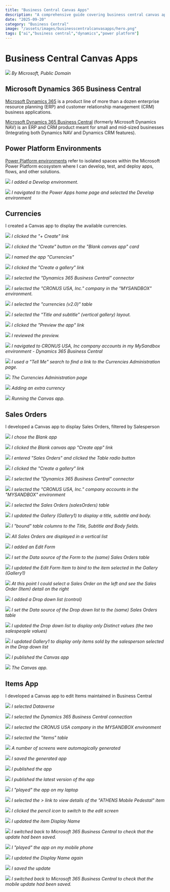 ```yaml
---
title: "Business Central Canvas Apps"
description: "A comprehensive guide covering business central canvas apps"
date: "2025-09-20"
category: "Business Central"
image: "/assets/images/businesscentralcanvasapps/hero.png"
tags: ["ai","business central","dynamics","power platform"]
---
```


# Business Central Canvas Apps

![](/assets/images/businesscentralcanvasapps/dynamics365-color.svg)
*By Microsoft, Public Domain*


## Microsoft Dynamics 365 Business Central

[Microsoft Dynamics 365](https://en.wikipedia.org/wiki/Microsoft_Dynamics_365) is a product line of more than a dozen enterprise resource planning (ERP) and customer relationship management (CRM) business applications.

[Microsoft Dynamics 365 Business Central](https://en.wikipedia.org/wiki/Microsoft_Dynamics_365#Microsoft_Dynamics_365_Business_Central) (formerly Microsoft Dynamics NAV) is an ERP and CRM product meant for small and mid-sized businesses (Integrating both Dynamics NAV and Dynamics CRM features).


## Power Platform Environments

[Power Platform environments](https://admin.powerplatform.microsoft.com/environments) refer to isolated spaces within the Microsoft Power Platform ecosystem where I can develop, test, and deploy apps, flows, and other solutions.

![](/assets/images/businesscentralcanvasapps/screen-shot-2023-08-14-at-11.48.03-am-1394x806.png)
*I added a Develop environment.*

![](/assets/images/businesscentralcanvasapps/screen-shot-2023-08-14-at-11.56.31-am-1152x396.png)
*I navigated to the Power Apps home page and selected the Develop environment*


## Currencies

I created a Canvas app to display the available currencies.

![](/assets/images/businesscentralcanvasapps/screen-shot-2023-08-14-at-12.06.41-pm-1292x642.png)
*I clicked the "+ Create" link*

![](/assets/images/businesscentralcanvasapps/screen-shot-2023-08-14-at-12.06.53-pm-1294x644.png)
*I clicked the "Create" button on the "Blank canvas app" card*

![](/assets/images/businesscentralcanvasapps/screen-shot-2023-08-14-at-12.07.15-pm-1295x601.png)
*I named the app "Currencies"*

![](/assets/images/businesscentralcanvasapps/screen-shot-2023-08-14-at-12.07.37-pm-1295x601.png)
*I clicked the "Create a gallery" link*

![](/assets/images/businesscentralcanvasapps/screen-shot-2023-08-14-at-12.07.58-pm-1294x602.png)
*I selected the "Dynamics 365 Business Central" connector*

![](/assets/images/businesscentralcanvasapps/screen-shot-2023-08-14-at-12.08.36-pm-1293x241.png)
*I selected the "CRONUS USA, Inc." company in the "MYSANDBOX" environment.*

![](/assets/images/businesscentralcanvasapps/screen-shot-2023-08-14-at-12.08.59-pm-1291x601.png)
*I selected the "currencies (v2.0)" table*

![](/assets/images/businesscentralcanvasapps/screen-shot-2023-08-14-at-12.10.50-pm-1290x599.png)
*I selected the "Title and subtitle" (vertical gallery) layout.*

![](/assets/images/businesscentralcanvasapps/screen-shot-2023-08-14-at-12.11.03-pm-1293x207.png)
*I clicked the "Preview the app" link*

![](/assets/images/businesscentralcanvasapps/screen-shot-2023-08-14-at-12.11.15-pm-1293x377.png)
*I reviewed the preview.*

![](/assets/images/businesscentralcanvasapps/screen-shot-2023-08-14-at-12.18.22-pm-1357x779.png)
*I navigated to CRONUS USA, Inc company accounts in my MySandbox environment - Dynamics 365 Business Central*

![](/assets/images/businesscentralcanvasapps/screen-shot-2023-08-14-at-12.19.00-pm-1356x323.png)
*I used a "Tell Me" search to find a link to the Currencies Administration page.*

![](/assets/images/businesscentralcanvasapps/screen-shot-2023-08-14-at-12.19.50-pm-1359x415.png)
*The Currencies Administration page*

![](/assets/images/businesscentralcanvasapps/screen-shot-2023-08-14-at-12.44.34-pm-1354x378.png)
*Adding an extra currency*

![](/assets/images/businesscentralcanvasapps/screen-shot-2023-08-14-at-12.46.11-pm-1311x373.png)
*Running the Canvas app.*


## Sales Orders

I developed a Canvas app to display Sales Orders, filtered by Salesperson

![](/assets/images/businesscentralcanvasapps/screen-shot-2023-08-14-at-2.42.37-pm-1297x559.png)
*I chose the Blank app*

![](/assets/images/businesscentralcanvasapps/screen-shot-2023-08-14-at-2.42.49-pm-1293x600.png)
*I clicked the Blank canvas app "Create app" link*

![](/assets/images/businesscentralcanvasapps/screen-shot-2023-08-14-at-2.43.35-pm-1293x600.png)
*I entered "Sales Orders" and clicked the Table radio button*

![](/assets/images/businesscentralcanvasapps/screen-shot-2023-08-14-at-2.43.59-pm-1292x599.png)
*I clicked the "Create a gallery" link*

![](/assets/images/businesscentralcanvasapps/screen-shot-2023-08-14-at-2.49.34-pm-1296x326.png)
*I selected the "Dynamics 365 Business Central" connector*

![](/assets/images/businesscentralcanvasapps/screen-shot-2023-08-14-at-2.49.49-pm-1294x200.png)
*I selected the "CRONUS USA, Inc." company accounts in the "MYSANDBOX" environment*

![](/assets/images/businesscentralcanvasapps/screen-shot-2023-08-14-at-2.50.18-pm-1292x601.png)
*I selected the Sales Orders (salesOrders) table*

![](/assets/images/businesscentralcanvasapps/screen-shot-2023-08-14-at-2.50.50-pm-1285x214.png)
*I updated the Gallery (Gallery1) to display a title, subtitle and body.*

![](/assets/images/businesscentralcanvasapps/screen-shot-2023-08-14-at-2.52.23-pm-1294x524.png)
*I "bound" table columns to the Title, Subtitle and Body fields.*

![](/assets/images/businesscentralcanvasapps/screen-shot-2023-08-14-at-2.52.40-pm-1296x175.png)
*All Sales Orders are displayed in a vertical list*

![](/assets/images/businesscentralcanvasapps/screen-shot-2023-08-14-at-2.53.01-pm-1295x492.png)
*I added an Edit Form*

![](/assets/images/businesscentralcanvasapps/screen-shot-2023-08-14-at-2.53.24-pm-1297x374.png)
*I set the Data source of the Form to the (same) Sales Orders table*

![](/assets/images/businesscentralcanvasapps/screen-shot-2023-08-14-at-2.53.51-pm-1296x451.png)
*I updated the Edit Form Item to bind to the item selected in the Gallery (Gallery1)*

![](/assets/images/businesscentralcanvasapps/screen-shot-2023-08-14-at-2.54.01-pm-1293x122.png)
*At this point I could select a Sales Order on the left and see the Sales Order (Item) detail on the right*

![](/assets/images/businesscentralcanvasapps/screen-shot-2023-08-14-at-2.54.41-pm-1293x134.png)
*I added a Drop down list (control)*

![](/assets/images/businesscentralcanvasapps/screen-shot-2023-08-14-at-2.55.37-pm-1294x149.png)
*I set the Data source of the Drop down list to the (same) Sales Orders table*

![](/assets/images/businesscentralcanvasapps/screen-shot-2023-08-14-at-2.56.14-pm-1293x231.png)
*I updated the Drop down list to display only Distinct values (the two salespeople values)*

![](/assets/images/businesscentralcanvasapps/screen-shot-2023-08-14-at-2.56.50-pm-1295x493.png)
*I updated Gallery1 to display only items sold by the salesperson selected in the Drop down list*

![](/assets/images/businesscentralcanvasapps/screen-shot-2023-08-14-at-3.19.56-pm-1297x604.png)
*I published the Canvas app*

![](/assets/images/businesscentralcanvasapps/screen-shot-2023-08-14-at-3.17.05-pm-1292x600.png)
*The Canvas app.*


## Items App

I developed a Canvas app to edit Items maintained in Business Central

![](/assets/images/businesscentralcanvasapps/screen-shot-2023-08-17-at-12.20.25-pm-1836x583.png)
*I selected Dataverse*

![](/assets/images/businesscentralcanvasapps/screen-shot-2023-08-17-at-12.20.36-pm-1836x579.png)
*I selected the Dynamics 365 Business Central connection*

![](/assets/images/businesscentralcanvasapps/screen-shot-2023-08-17-at-12.20.48-pm-1836x297.png)
*I selected the CRONUS USA company in the MYSANDBOX environment*

![](/assets/images/businesscentralcanvasapps/screen-shot-2023-08-17-at-12.21.06-pm-1836x582.png)
*I selected the "items" table*

![](/assets/images/businesscentralcanvasapps/screen-shot-2023-08-17-at-12.21.30-pm-1836x586.png)
*A number of screens were automagically generated*

![](/assets/images/businesscentralcanvasapps/screen-shot-2023-08-17-at-12.21.46-pm-1836x579.png)
*I saved the generated app*

![](/assets/images/businesscentralcanvasapps/screen-shot-2023-08-17-at-12.22.01-pm-1836x183.png)
*I published the app*

![](/assets/images/businesscentralcanvasapps/screen-shot-2023-08-17-at-12.22.13-pm-1836x584.png)
*I published the latest version of the app*

![](/assets/images/businesscentralcanvasapps/screen-shot-2023-08-17-at-12.22.47-pm-1836x409.png)
*I "played" the app on my laptop*

![](/assets/images/businesscentralcanvasapps/screen-shot-2023-08-17-at-12.28.27-pm-1836x421.png)
*I selected the > link to view details of the "ATHENS Mobile Pedestal" item*

![](/assets/images/businesscentralcanvasapps/screen-shot-2023-08-17-at-12.28.37-pm-1836x303.png)
*I clicked the pencil icon to switch to the edit screen*

![](/assets/images/businesscentralcanvasapps/screen-shot-2023-08-17-at-12.29.00-pm-1836x660.png)
*I updated the item Display Name*

![](/assets/images/businesscentralcanvasapps/screen-shot-2023-08-17-at-12.29.52-pm-1836x507.png)
*I switched back to Microsoft 365 Business Central to check that the update had been saved.*

![](/assets/images/businesscentralcanvasapps/20230817image0-1242x2688.png)
*I "played" the app on my mobile phone*

![](/assets/images/businesscentralcanvasapps/20230817iimage1-1242x2688.png)
*I updated the Display Name again*

![](/assets/images/businesscentralcanvasapps/20230817iimage2-1242x2688.png)
*I saved the update*

![](/assets/images/businesscentralcanvasapps/screen-shot-2023-08-17-at-1.12.37-pm-1836x490.png)
*I switched back to Microsoft 365 Business Central to check that the mobile update had been saved.*